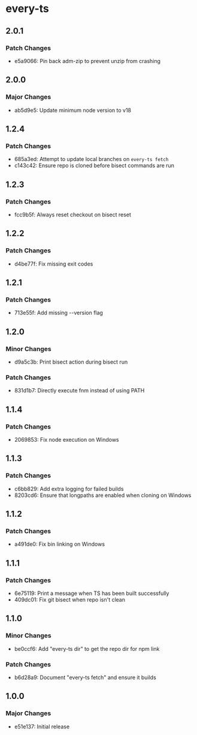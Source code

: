 # every-ts

## 2.0.1

### Patch Changes

- e5a9066: Pin back adm-zip to prevent unzip from crashing

## 2.0.0

### Major Changes

- ab5d9e5: Update minimum node version to v18

## 1.2.4

### Patch Changes

- 685a3ed: Attempt to update local branches on `every-ts fetch`
- c143c42: Ensure repo is cloned before bisect commands are run

## 1.2.3

### Patch Changes

- fcc9b5f: Always reset checkout on bisect reset

## 1.2.2

### Patch Changes

- d4be77f: Fix missing exit codes

## 1.2.1

### Patch Changes

- 713e55f: Add missing --version flag

## 1.2.0

### Minor Changes

- d9a5c3b: Print bisect action during bisect run

### Patch Changes

- 831d1b7: Directly execute fnm instead of using PATH

## 1.1.4

### Patch Changes

- 2069853: Fix node execution on Windows

## 1.1.3

### Patch Changes

- c6bb829: Add extra logging for failed builds
- 8203cd6: Ensure that longpaths are enabled when cloning on Windows

## 1.1.2

### Patch Changes

- a491de0: Fix bin linking on Windows

## 1.1.1

### Patch Changes

- 6e75119: Print a message when TS has been built successfully
- 409dc01: Fix git bisect when repo isn't clean

## 1.1.0

### Minor Changes

- be0ccf6: Add "every-ts dir" to get the repo dir for npm link

### Patch Changes

- b6d28a9: Document "every-ts fetch" and ensure it builds

## 1.0.0

### Major Changes

- e51e137: Initial release

